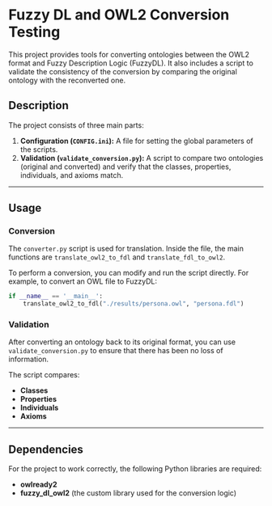 # Fuzzy DL and OWL2 Conversion Testing

This project provides tools for converting ontologies between the OWL2 format and Fuzzy Description Logic (FuzzyDL). It also includes a script to validate the consistency of the conversion by comparing the original ontology with the reconverted one.

## Description

The project consists of three main parts:

1.  **Configuration (`CONFIG.ini`):** A file for setting the global parameters of the scripts.
2.  **Validation (`validate_conversion.py`):** A script to compare two ontologies (original and converted) and verify that the classes, properties, individuals, and axioms match.

-----

## Usage

### Conversion

The `converter.py` script is used for translation. Inside the file, the main functions are `translate_owl2_to_fdl` and `translate_fdl_to_owl2`.

To perform a conversion, you can modify and run the script directly. For example, to convert an OWL file to FuzzyDL:

```python
if __name__ == '__main__':
    translate_owl2_to_fdl("./results/persona.owl", "persona.fdl")
```

### Validation

After converting an ontology back to its original format, you can use `validate_conversion.py` to ensure that there has been no loss of information.

The script compares:

  * **Classes**
  * **Properties**
  * **Individuals**
  * **Axioms**

-----

## Dependencies

For the project to work correctly, the following Python libraries are required:

  * **owlready2**
  * **fuzzy\_dl\_owl2** (the custom library used for the conversion logic)
